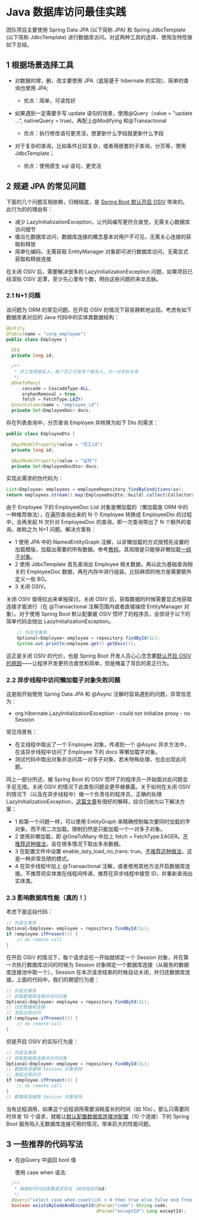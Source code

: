 # Java 数据库访问最佳实践

团队项目主要使用 Spring Data JPA (以下简称 JPA) 和 Spring JdbcTemplate (以下简称 JdbcTemplate) 进行数据库访问。对这两种工具的选择、使用及特性做如下总结。

## 1 根据场景选择工具

- 对数据的增，删，改主要使用 JPA（底层基于 hibernate 的实现)，简单的查询也使用 JPA;

  - 优点：简单，可读性好

- 如果遇到一定需要手写 update 语句的场景，使用@Query（value = "update ...", nativeQuery = true)，再配上@Modifying 和@Transactional

  - 优点：执行修改语句更灵活，想更新什么字段就更新什么字段

- 对于复杂的查询，比如条件比较复杂，或者用嵌套的子查询，分页等，使用 JdbcTemplate；

  - 优点：使用原生 sql 语句，更灵活

## 2 规避 JPA 的常见问题

下面的几个问题互相依赖，归根结底，是 [Spring Boot 默认开启 OSIV](https://www.baeldung.com/spring-open-session-in-view#1-entity-graphs) 带来的。此行为的的理由有：

- 减少 LazyInitializationException，让代码编写更符合直觉，无需关心数据库访问细节
- 傻瓜化数据库访问，数据库连接的概念基本对用户不可见，无需关心连接的获取和释放
- 简单化编码，无需获取 EntityManager 对象即可进行数据库访问，无需显式获取和释放连接

在关闭 OSIV 后，需要解决很多的 LazyInitializationException 问题，如果项目已经深陷 OSIV 泥潭，至少先心里有个数，明白这些问题的来龙去脉。

### 2.1 N+1 问题

该问题为 ORM 的常见问题。在开启 OSIV 的情况下容易静默地出现。考虑有如下数据库表对应的 Java 代码中的实体类数据结构：

```java
@Entity
@Table(name = "corp_employee")
public class Employee {

  @Id
  private long id;

  /**
   * 员工常用联系人，每个员工可有多个联系人，为一对多的关系
   */
  @OneToMany(
      cascade = CascadeType.ALL,
      orphanRemoval = true,
      fetch = FetchType.LAZY)
  @JoinColumn(name = "employee_id")
  private Set<EmployeeDoc> docs;
```

存在列表查询中，分页查询 Employee 并转换为如下 Dto 的需求：

```java
public class EmployeeDto {

  @ApiModelProperty(value = "员工id")
  private long id;

  @ApiModelProperty(value = "证件")
  private Set<EmployeeDocDto> docs;
```

实现此需求的伪代码为：

```java
List<Employee> employees = employeeRepository.findByConditions(xx);
return employees.stream().map(EmployeeDocDto::build).collect(Collectors.toList());
```

由于 Employee 下的 EmployeeDoc List 对象是懒加载的（懒加载是 ORM 中的一种推荐做法），在遍历查询出来的 N 个 Employee 转换成 EmployeeDto 的过程中，会再发起 N 次针对 EmployeeDoc 的查询，即一次查询带出了 N 个额外的查询，故称之为 N+1 问题。解决方案有：

- 1 使用 JPA 中的 NamedEntityGraph 注解，以非懒加载的方式按预先设置的加载模版，加载出需要的所有数据。参考[教程](https://www.baeldung.com/spring-data-jpa-named-entity-graphs)。其局限是只能够非懒加载[一组子对象](https://stackoverflow.com/a/63044707/9304616)。
- 2 使用 JdbcTemplate 首先查询出 Employee 相关数据，再以此为基础查询相关的 EmployeeDoc 数据，再在内存中进行组装。比较麻烦的地方是需要额外定义一些 BO。
- 3 关闭 OSIV。

关闭 OSIV 值得拉出来单独探讨。关闭 OSIV 后，获取数据的时候需要显式地获取连接才能进行（在 @Transactional 注解范围内或者直接操控 EntityManager 对象）。对于使用 Spring Boot 默认配置被 OSIV 惯坏了的程序员，会惊讶于以下的简单代码会抛出 LazyInitializationException。

```java
    // 外层无事务
    Optional<Employee> employee = repository.findById(1L);
    System.out.println(employee.get().getDocs());
```

这正是关闭 OSIV 的代价，也是 Spring Boot 开发人员心心念念要[默认开启 OSIV 的原因](https://github.com/spring-projects/spring-boot/issues/7107#issuecomment-260633493)——让程序开发更符合直觉和简单，但是掩盖了背后的真正行为。

### 2.2 异步线程中访问懒加载子对象失败问题

这是刚开始使用 Spring Data JPA 和 @Async 注解时容易遇到的问题，异常信息为：

- org.hibernate.LazyInitializationException - could not initialize proxy - no Session

常见场景有：

- 在主线程中取出了一个 Employee 对象，传递到一个 @Async 异步方法中，在该异步线程中访问了 Employee 下的 docs 等懒加载字对象。
- 测试代码中取出对象并访问其一对多子对象，若未特殊处理，也会出现此问题。

同上一部分所述，被 Spring Boot 的 OSIV 惯坏了的程序员一开始面对此问题会手足无措。关闭 OSIV 的情况下此类型问题会更早被暴露。关于如何在关闭 OSIV 的情况下（以及在异步线程中）做一个负责任的程序员，正确的处理 LazyInitializationException，[这篇文章](https://vladmihalcea.com/the-best-way-to-handle-the-lazyinitializationexception/)有很好的解释，综合归纳为以下解决方案：

- 1 和第一个问题一样，可以使用 EntityGraph 来精确控制每次要同时加载的字对象，而不用二次加载。限制仍然是只能加载一个一对多子对象。
- 2 使用非懒加载，即 @OneToMany 中加上 fetch = FetchType.EAGER。[不推荐这种做法](https://vladmihalcea.com/the-best-way-to-handle-the-lazyinitializationexception/)，会在很多情况下取出多余数据。
- 3 在配置文件中设置 enable_lazy_load_no_trans: true。[不推荐这种做法](https://vladmihalcea.com/the-hibernate-enable_lazy_load_no_trans-anti-pattern/)，这是一种非常丑陋的模式。
- 4 在异步线程中加上 @Transactional 注解，或者使用其他方法开启数据库连接。不推荐将实体类在线程间传递，推荐在异步线程中接受 ID，并重新查询出实体类。

### 2.3 影响数据库性能（真的！）

考虑下面这段代码：

```java
// 外层无事务
Optional<Employee> employee = repository.findById(1L);
if (employee.ifPresent()) {
    // do remote call
}
```

在开启 OSIV 的情况下，每个请求会在一开始就绑定一个 Session 对象，并在第一次执行数据库访问的时候为 Session 对象绑定一个数据库连接（从服务的数据库连接池中取一个），Session 在本次请求结束的时候自动关闭，并归还数据库连接。上面的代码中，我们的期望行为是：

```java
// 外层无事务
// 获取数据库连接并访问对象
Optional<Employee> employee = repository.findById(1L);
// 归还数据库连接
// 发起远程访问
if (employee.ifPresent()) {
    // do remote call
}
```

但是开启 OSIV 的实际行为是：

```java
// 外层无事务
// 获取数据库连接并访问对象
Optional<Employee> employee = repository.findById(1L);
// 数据库连接随 Session 对象保持
// 发起远程访问
if (employee.ifPresent()) {
    // do remote call
}
// 数据库连接随 Session 对象保持
```

当有远程调用，如果这个远程调用需要消耗蛮长的时间（如 10s），那么只需要同时并发 10 个请求，就能让[默认配置数据库连接池配置](https://stackoverflow.com/a/55026845/9304616)（10 个连接）下的 Spring Boot 服务陷入无数据库连接可用的情况，带来巨大的性能问题。

## 3 一些推荐的代码写法

- 在@Query 中返回 bool 值

  使用 case when 语法:

```java
  /**
   * 根据航司代码查看是否存在（排除指定的id)
   */
  @Query("select case when count(id) > 0 then true else false end from CommonAirline  where code = :code and id <> :exceptId")
  boolean existsByCodeAndExceptId(@Param("code") String code,
                                  @Param("exceptId") Long exceptId);
```

